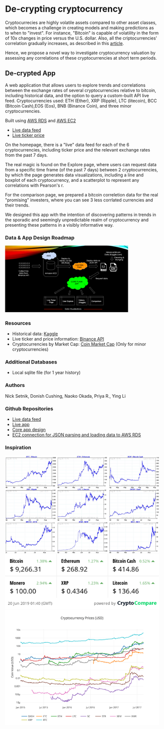 # De-crypting cryptocurrency 

Cryptocurrecies are highly volatile assets compared to other asset classes, which becomes a challenge in creating models and making predictions as to when to "invest". For instance, "Bitcoin" is capable of volatility in the form of 10x changes in price versus the U.S. dollar. Also, all the criptocurrencies' correlation gradually increases, as described in this [article](https://www.investopedia.com/articles/investing/052014/why-bitcoins-value-so-volatile.asp).

Hence, we propose a novel way to investigate cryptocurrency valuation by assessing any correlations of these cryptocurrencies at short term periods.  

## De-crypted App 
A web application that allows users to explore trends and correlations between the exchange rates of several cryptocurrencies relative to bitcoin, including historical data, and the option to query a custom-built API live feed. Cryptocurrencies used: ETH (Ether), XRP (Ripple), LTC (litecoin), BCC (Bitcoin Cash),EOS (Eos), BNB (Binance Coin), and three minor cryptocurrencies. 

Built using [AWS RDS](https://aws.amazon.com/rds/) and [AWS EC2](https://aws.amazon.com/ec2/)
- [Live data feed](https://flask-crypto.herokuapp.com/livedata)
- [Live ticker price](https://flask-crypto.herokuapp.com/api/v1.0/cryptosies)

On the homepage, there is a "live" data feed for each of the 6 cryptocurrencies, including ticker price and the relevant exchange rates from the past 7 days. 

The real magic is found on the Explore page, where users can request data from a specific time frame (of the past 7 days) between 2 cryptocurrencies, by which the page generates data visualizations, including a line and boxplot of each cryptocurrency, and a scatterplot to represent any correlations with Pearson's r.

For the comparison page, we prepared a bitcoin correletion data for the real "promising" investers, where you can see 3 less corrlated currencies and their trends.

We designed this app with the intention of discovering patterns in trends in the sporadic and seemingly unpredictable realm of cryptocurrency and presenting these patterns in a visibly informative way.

### Data & App Design Roadmap
<img src="https://raw.githubusercontent.com/ying-li-python/de-crypted/master/static/images%20/data-pipeline.png" width="80%" height="80%">

### Resources
- Historical data: [Kaggle](https://www.kaggle.com/philmohun/cryptocurrency-financial-data)
- Live ticker and price information: [Binance API](https://www.binance.com/en)
- Cryptocurrencies by Market Cap: [Coin Market Cap](https://coinmarketcap.com/) (Only for minor cryptocurrencies)

### Additional Databases
- Local sqlite file (for 1 year history)

### Authors
Nick Setnik, Donish Cushing, Naoko Okada, Priya R., Ying Li

### Github Repositories
- [Live data feed](https://github.com/Priyarag/flaskapptest)
- [Live app](https://github.com/ying-li-python/de-crypted/)
- [Core app design](https://github.com/nsetnik0703/Crypto-Live)
- [EC2 connection for JSON parsing and loading data to AWS RDS](https://github.com/Priyarag/ec2connection/)

### Inspiration
![Image of picture1](https://github.com/nsetnik0703/Crypto-Live/blob/master/Proposal/images/Picture1.png)
![Image of picture2](https://github.com/nsetnik0703/Crypto-Live/blob/master/Proposal/images/Picture2.png)
![Image of altcoin_prices_combined](https://github.com/nsetnik0703/Crypto-Live/blob/master/Proposal/images/altcoin_prices_combined.png)
